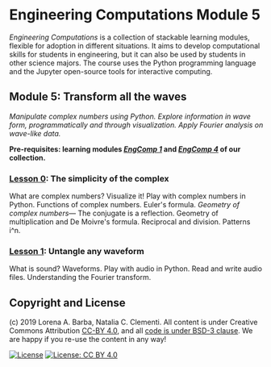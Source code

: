 # Engineering Computations Module 5

_Engineering Computations_ is a collection of stackable learning modules, flexible for adoption in different situations.
It aims to develop computational skills for students in engineering, but it can also be used by students in other science majors.
The course uses the Python programming language and the Jupyter open-source tools for interactive computing.

## Module 5: Transform all the waves

*Manipulate complex numbers using Python. Explore information in wave form, programmatically and through visualization. Apply Fourier analysis on wave-like data.*

**Pre-requisites: learning modules [*EngComp 1*](https://github.com/engineersCode/EngComp1_offtheground) and [*EngComp 4*](https://github.com/engineersCode/EngComp4_landlinear) of our collection.**

### [Lesson 0](http://go.gwu.edu/engcomp5lesson0): The simplicity of the complex

What are complex numbers? Visualize it! Play with complex numbers in Python. Functions of complex numbers. Euler's formula. 
*Geometry of complex numbers*— The conjugate is a reflection. Geometry of multiplication and De Moivre's formula. Reciprocal and division. Patterns i^n.

### [Lesson 1](http://go.gwu.edu/engcomp5lesson0): Untangle any waveform

What is sound? Waveforms. Play with audio in Python. Read and write audio files. Understanding the Fourier transform.

## Copyright and License

(c) 2019 Lorena A. Barba, Natalia C. Clementi. 
All content is under Creative Commons Attribution [CC-BY 4.0](https://creativecommons.org/licenses/by/4.0/legalcode.txt), and all [code is under BSD-3 clause](https://github.com/engineersCode/EngComp/blob/master/LICENSE). We are happy if you re-use the content in any way!

[![License](https://img.shields.io/badge/License-BSD%203--Clause-blue.svg)](https://opensource.org/licenses/BSD-3-Clause) [![License: CC BY 4.0](https://img.shields.io/badge/License-CC%20BY%204.0-lightgrey.svg)](https://creativecommons.org/licenses/by/4.0/)
